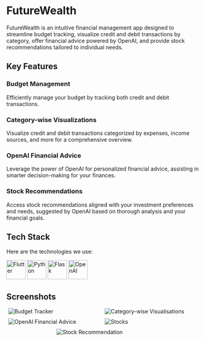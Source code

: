 # FutureWealth

FutureWealth is an intuitive financial management app designed to streamline budget tracking, visualize credit and debit transactions by category, offer financial advice powered by OpenAI, and provide stock recommendations tailored to individual needs.

## Key Features

### Budget Management
Efficiently manage your budget by tracking both credit and debit transactions.

### Category-wise Visualizations
Visualize credit and debit transactions categorized by expenses, income sources, and more for a comprehensive overview.

### OpenAI Financial Advice
Leverage the power of OpenAI for personalized financial advice, assisting in smarter decision-making for your finances.

### Stock Recommendations
Access stock recommendations aligned with your investment preferences and needs, suggested by OpenAI based on thorough analysis and your financial goals.

## Tech Stack

Here are the technologies we use:
<div>
<img src="https://www.vectorlogo.zone/logos/flutterio/flutterio-icon.svg" alt="Flutter" width="50"/>
<img src="https://www.python.org/static/favicon.ico" alt="Python" width="50"/>
<img src="https://flask.palletsprojects.com/en/2.0.x/_static/flask-icon.png" alt="Flask" width="50"/>
<img src="https://openai.com/favicon.ico" alt="OpenAI" width="50"/>
</div>


## Screenshots
<div style="display: flex; flex-wrap: wrap; justify-content: space-around;">
  <div style="flex: 0 1 48%; margin-bottom: 10px;">
    <img src="https://raw.githubusercontent.com/Atharv56/TIAA_atharvpersonal/main/images/Screenshot%202023-11-21%20at%202.27.16%E2%80%AFAM.png" alt="Budget Tracker">
  </div>
  <div style="flex: 0 1 48%; margin-bottom: 10px;">
    <img src="https://raw.githubusercontent.com/Atharv56/TIAA_atharvpersonal/main/images/Screenshot%202023-11-21%20at%202.27.29%E2%80%AFAM.png" alt="Category-wise Visualisations">
  </div>
  <div style="flex: 0 1 48%; margin-bottom: 10px;">
    <img src="https://raw.githubusercontent.com/Atharv56/TIAA_atharvpersonal/main/images/Screenshot%202023-11-21%20at%202.27.41%E2%80%AFAM.png" alt="OpenAI Financial Advice">
  </div>
  <div style="flex: 0 1 48%; margin-bottom: 10px;">
    <img src="https://raw.githubusercontent.com/Atharv56/TIAA_atharvpersonal/main/images/Screenshot%202023-11-21%20at%202.27.51%E2%80%AFAM.png" alt="Stocks">
  </div>
</div>
<div style="display: flex; justify-content: center;">
  <div style="flex: 0 1 48%;">
    <img src="https://raw.githubusercontent.com/Atharv56/TIAA_atharvpersonal/main/images/Screenshot%202023-11-21%20at%202.28.01%E2%80%AFAM.png" alt="Stock Recommendation">
  </div>
</div>


